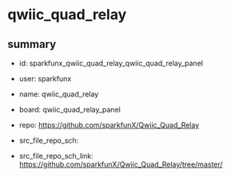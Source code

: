 # qwiic_quad_relay
 
## summary 
* id: sparkfunx_qwiic_quad_relay_qwiic_quad_relay_panel
* user: sparkfunx
* name: qwiic_quad_relay
* board: qwiic_quad_relay_panel
* repo: https://github.com/sparkfunX/Qwiic_Quad_Relay



* src_file_repo_sch: 
* src_file_repo_sch_link: https://github.com/sparkfunX/Qwiic_Quad_Relay/tree/master/






